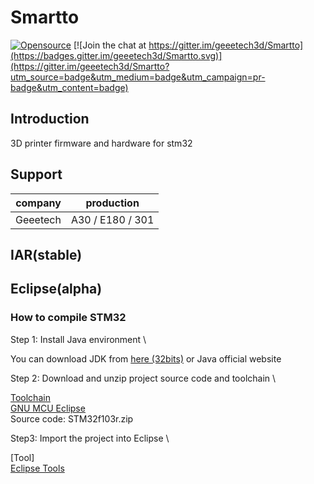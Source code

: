 # Smartto
[![Opensource](https://img.shields.io/badge/Opensource%20by-Geeetech3D-blue.svg)](https://www.geeetech.com/)
[![Join the chat at https://gitter.im/geeetech3d/Smartto](https://badges.gitter.im/geeetech3d/Smartto.svg)](https://gitter.im/geeetech3d/Smartto?utm_source=badge&utm_medium=badge&utm_campaign=pr-badge&utm_content=badge)


## Introduction
3D printer firmware and hardware for stm32

## Support
company | production
--- | ---
Geeetech | A30 / E180 / 301

## IAR(stable)

## Eclipse(alpha)

### How to compile STM32
Step 1: Install Java environment \

You can download JDK from [here (32bits)](http://www.geeetech.com/OpenSource/eclipse/chromeinstall-8u171.exe) or Java official website

Step 2: Download and unzip project source code and toolchain \

[Toolchain](http://www.geeetech.com/OpenSource/eclipse/arm-none-eabi-gcc-8.1.0-180502-win32.7z) \
[GNU MCU Eclipse](http://www.geeetech.com/OpenSource/eclipse/gnumcueclipse4.3.2-oxygen-win32x86.zip) \
Source code: STM32f103r.zip

Step3: Import the project into Eclipse \

[Tool] \
[Eclipse Tools](http://www.geeetech.com/OpenSource/)

